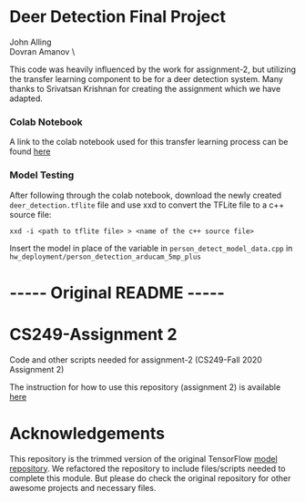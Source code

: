 # Deer Detection Final Project
John Alling \
Dovran Amanov \

This code was heavily influenced by the work for assignment-2, but utilizing the transfer learning component to be for a deer detection system.
Many thanks to Srivatsan Krishnan for creating the assignment which we have adapted. 
### Colab Notebook
A link to the colab notebook used for this transfer learning process can be found [here](https://colab.research.google.com/drive/1WLb8Krss2caHLT4vQ3pwjzxyIxZJ69DW?usp=sharing)

### Model Testing
After following through the colab notebook, download the newly created `deer_detection.tflite` file and use xxd to convert the TFLite file to a c++ source file:
```
xxd -i <path to tflite file> > <name of the c++ source file>
```
Insert the model in place of the variable in `person_detect_model_data.cpp` in `hw_deployment/person_detection_arducam_5mp_plus`

# ----- Original README -----
# CS249-Assignment 2
Code and other scripts needed for assignment-2 (CS249-Fall 2020 Assignment 2)


The instruction for how to use this repository (assignment 2) is available [here](https://github.com/tinyMLx/Harvard_CS249_F20/tree/master/assignments/person_detection)

# Acknowledgements
This repository is the trimmed version of the original TensorFlow [model repository](https://github.com/tensorflow/models.git). We refactored the repository to include files/scripts needed to complete this module. But please do check the original repository for other awesome projects and necessary files.
